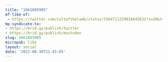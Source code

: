 ```yaml
---
title: "1661895905"
mf-like-of:
 - https://twitter.com/cultofthelamb/status/1564711229016645632?s=20&t=vJkLTWStphLc8vN6V3UlkA
mp-syndicate-to:
- https://brid.gy/publish/twitter
- https://brid.gy/publish/mastodon
slug: 1661895905
micropub: like
layout: social
date: '2022-08-30T21:45:05'
---
```

